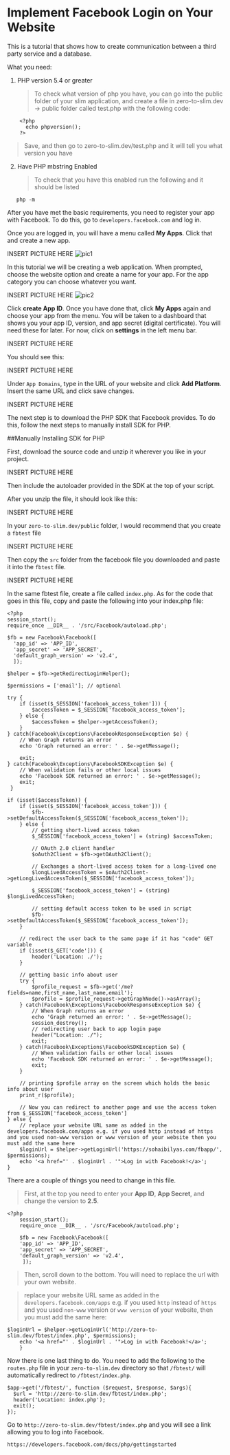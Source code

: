 # Implement Facebook Login on Your Website
This is a tutorial that shows how to create communication between a third party service and a database.

What you need:

1. PHP version 5.4 or greater
    >To check what version of php you have, you can go into the public folder of your slim application, and create a file in
    >zero-to-slim.dev -> public folder called test.php with the following code:
  ```
      <?php
        echo phpversion();
      ?>
  ```

   >Save, and then go to zero-to-slim.dev/test.php and it will tell you what version you have
   
2. Have PHP mbstring Enabled
    >To check that you have this enabled run the following and it should be listed
  ```
     php -m 
  ```

After you have met the basic requirements, you need to register your app with Facebook. To do this, go to ```developers.facebook.com```
and log in. 

Once you are logged in, you will have a menu called **My Apps**. Click that and create a new app.


INSERT PICTURE HERE
![pic1](https://cloud.githubusercontent.com/assets/17342721/13798818/cb064408-eae7-11e5-8eb2-0575f2d1786d.png)


In this tutorial we will be creating a web application. When prompted, choose the website option and create a name for your app. For the app category you can choose whatever you want.


INSERT PICTURE HERE
![pic2](https://cloud.githubusercontent.com/assets/17342721/13798822/cd2fc4e8-eae7-11e5-8a19-29e86f43ad3e.png)


Click **create App ID**. Once you have done that, click **My Apps** again and choose your app from the menu. You will be taken to a dashboard that shows you your app ID, version, and app secret (digital certificate). You will need these for later. For now, click on **settings** in the left menu bar.


INSERT PICTURE HERE


You should see this:


INSERT PICTURE HERE


Under ```App Domains```, type in the URL of your website and click **Add Platform**. Insert the same URL and click save changes.


INSERT PICTURE HERE


The next step is to download the PHP SDK that Facebook provides. To do this, follow the next steps to manually install SDK for PHP.

##Manually Installing SDK for PHP

First, download the source code and unzip it wherever you like in your project.


INSERT PICTURE HERE


Then include the autoloader provided in the SDK at the top of your script.

After you unzip the file, it should look like this:


INSERT PICTURE HERE


In your ```zero-to-slim.dev/public``` folder, I would recommend that you create a ```fbtest``` file


INSERT PICTURE HERE


Then copy the ```src``` folder from the facebook file you downloaded and paste it into the ```fbtest``` file.


INSERT PICTURE HERE

In the same fbtest file, create a file called ```index.php```. 
As for the code that goes in this file, copy and paste the following into your index.php file:

```
<?php
session_start();
require_once __DIR__ . '/src/Facebook/autoload.php';

$fb = new Facebook\Facebook([
  'app_id' => 'APP_ID',
  'app_secret' => 'APP_SECRET',
  'default_graph_version' => 'v2.4',
  ]);

$helper = $fb->getRedirectLoginHelper();

$permissions = ['email']; // optional
	
try {
	if (isset($_SESSION['facebook_access_token'])) {
		$accessToken = $_SESSION['facebook_access_token'];
	} else {
  		$accessToken = $helper->getAccessToken();
	}
} catch(Facebook\Exceptions\FacebookResponseException $e) {
 	// When Graph returns an error
 	echo 'Graph returned an error: ' . $e->getMessage();

  	exit;
} catch(Facebook\Exceptions\FacebookSDKException $e) {
 	// When validation fails or other local issues
	echo 'Facebook SDK returned an error: ' . $e->getMessage();
  	exit;
 }

if (isset($accessToken)) {
	if (isset($_SESSION['facebook_access_token'])) {
		$fb->setDefaultAccessToken($_SESSION['facebook_access_token']);
	} else {
		// getting short-lived access token
		$_SESSION['facebook_access_token'] = (string) $accessToken;

	  	// OAuth 2.0 client handler
		$oAuth2Client = $fb->getOAuth2Client();

		// Exchanges a short-lived access token for a long-lived one
		$longLivedAccessToken = $oAuth2Client->getLongLivedAccessToken($_SESSION['facebook_access_token']);

		$_SESSION['facebook_access_token'] = (string) $longLivedAccessToken;

		// setting default access token to be used in script
		$fb->setDefaultAccessToken($_SESSION['facebook_access_token']);
	}

	// redirect the user back to the same page if it has "code" GET variable
	if (isset($_GET['code'])) {
		header('Location: ./');
	}

	// getting basic info about user
	try {
		$profile_request = $fb->get('/me?fields=name,first_name,last_name,email');
		$profile = $profile_request->getGraphNode()->asArray();
	} catch(Facebook\Exceptions\FacebookResponseException $e) {
		// When Graph returns an error
		echo 'Graph returned an error: ' . $e->getMessage();
		session_destroy();
		// redirecting user back to app login page
		header("Location: ./");
		exit;
	} catch(Facebook\Exceptions\FacebookSDKException $e) {
		// When validation fails or other local issues
		echo 'Facebook SDK returned an error: ' . $e->getMessage();
		exit;
	}
	
	// printing $profile array on the screen which holds the basic info about user
	print_r($profile);

  	// Now you can redirect to another page and use the access token from $_SESSION['facebook_access_token']
} else {
	// replace your website URL same as added in the developers.facebook.com/apps e.g. if you used http instead of https and you used non-www version or www version of your website then you must add the same here
	$loginUrl = $helper->getLoginUrl('https://sohaibilyas.com/fbapp/', $permissions);
	echo '<a href="' . $loginUrl . '">Log in with Facebook!</a>';
}
```

There are a couple of things you need to change in this file.
>First, at the top you need to enter your **App ID**, **App Secret**, and change the version to **2.5**.

```
<?php
	session_start();
	require_once __DIR__ . '/src/Facebook/autoload.php';

	$fb = new Facebook\Facebook([
  	'app_id' => 'APP_ID',
 	'app_secret' => 'APP_SECRET',
  	'default_graph_version' => 'v2.4',
 	 ]);
```

>Then, scroll down to the bottom. You will need to replace the url with your own website.

>replace your website URL same as added in the ```developers.facebook.com/apps``` e.g. if you used ```http``` instead of ```https``` and you used ```non-www``` version or ```www version``` of your website, then you must add the same here:

```
$loginUrl = $helper->getLoginUrl('http://zero-to-slim.dev/fbtest/index.php', $permissions);
    echo '<a href="' . $loginUrl . '">Log in with Facebook!</a>';
    }
```

Now there is one last thing to do. You need to add the following to the ```routes.php``` file in your ```zero-to-slim.dev``` directory so that ```/fbtest/``` will automatically redirect to ```/fbtest/index.php```.


```
$app->get('/fbtest/', function ($request, $response, $args){
  $url = 'http://zero-to-slim.dev/fbtest/index.php';
  header('Location: index.php');
  exit();
});
```

Go to ```http://zero-to-slim.dev/fbtest/index.php``` and you will see a link allowing you to log into Facebook.




```https://developers.facebook.com/docs/php/gettingstarted                                                            ```


